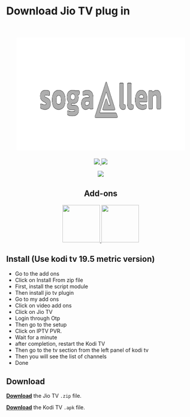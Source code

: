 
<h1>Download Jio TV plug in</h1> 


<h2 align="center">
  <br>
  <a href="https://github.com/nitingit7/sogallen"><img src="imahe_files/NEW_SOGALLEN_edited.png" height="300" width="450"></a>
</h2>

<p align="center">

  <!-- Release -->
  <a href="https://github.com/nitingit7/sogallen/releases">
    <img src="https://img.shields.io/github/v/release/botallen/repository.botallen?style=for-the-badge">
  </a>
  
  <!-- Downloads -->
  <a href="https://github.com/nitingit7/sogallen/releases">
    <img src="https://img.shields.io/github/downloads/botallen/repository.botallen/total?style=for-the-badge&logo=kodi&color=17B2E7">
  </a>
  
 </p>
 <p align="center">

   <a href="https://github.com/botallen/repository.botallen/blob/master/LICENSE">
    <img src="https://img.shields.io/github/license/botallen/repository.botallen?style=flat-square">
  </a>

  <h2 align="center">Add-ons</h2>

  <p align="center">

  <span style="display: inline-block;">
  <a href="https://github.com/nitingit7/sogallen/releases">
    <img src="https://raw.githubusercontent.com/botallen/plugin.video.jiotv/main/resources/icon.png" width="100" height="100">
  </a>
    <a href="https://github.com/nitingit7/sogallen/releases">
    <img src="https://raw.githubusercontent.com/botallen/plugin.video.jiotv/main/resources/icon.png" width="100" height="100">
  </a>
</span>
</p>

## Install (Use kodi tv 19.5 metric version)


- Go to the add ons
- Click on Install From zip file
- First, install the script module
- Then install jio tv plugin
- Go to my add ons
- Click on video add ons
- Click on Jio TV
- Login through Otp
- Then go to the setup
- Click on IPTV PVR.
- Wait for a minute
- after completion, restart the Kodi TV
- Then go to the tv section from the left panel of kodi tv
- Then you will see the list of channels
- Done

## Download

[**Download**](https://github.com/nitingit7/sogallen/releases/download/working_plugin/plugin.video.jiotv-2.0.25.zip) the Jio TV `.zip` file.

[**Download**](https://github.com/nitingit7/sogallen/releases/download/working_plugin/kodi-19.5-Matrix-armeabi-v7a.apk) the Kodi TV `.apk` file.
<br/>
<br/>

